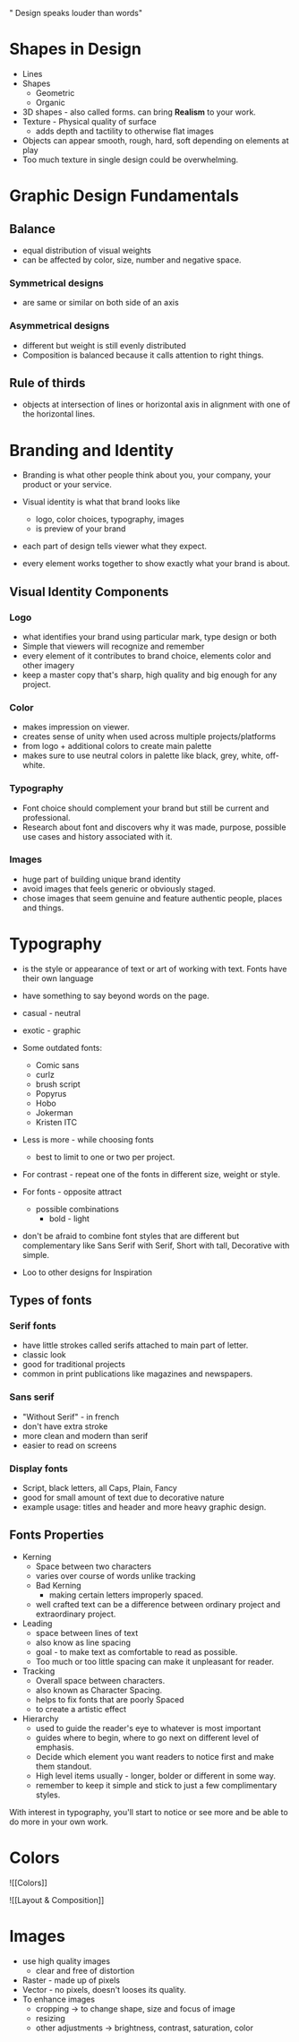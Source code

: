 " Design speaks louder than words"

# Shapes in Design
- Lines
- Shapes
	- Geometric
	- Organic
- 3D shapes - also called forms. can bring **Realism** to your work.
- Texture - Physical quality of surface
	- adds depth and tactility to otherwise flat images
- Objects can appear smooth, rough, hard, soft depending on elements at play
- Too much texture in single design could be overwhelming.

# Graphic Design Fundamentals
## Balance
- equal distribution of visual weights
- can be affected by color, size, number and negative space.
### Symmetrical designs
- are same or similar on both side of an axis
### Asymmetrical designs
- different but weight is still evenly distributed
- Composition is balanced because it calls attention to right things.

## Rule of thirds
- objects at intersection of lines or horizontal axis in alignment with one of the horizontal lines.

# Branding and Identity
- Branding is what other people think about you, your company, your product or your service.
- Visual identity is what that brand looks like 
	- logo, color choices, typography, images
	- is preview of your brand

- each part of design tells viewer what they expect.
- every element works together to show exactly what your brand is about.
## Visual Identity Components
### Logo
- what identifies your brand using particular mark, type design or both
- Simple that viewers will recognize and remember
- every element of it contributes to brand choice, elements color and other imagery
- keep a master copy that's sharp, high quality and big enough for any project.
### Color
- makes impression on viewer.
- creates sense of unity when used across multiple projects/platforms
- from logo + additional colors to create main palette
- makes sure to use neutral colors in palette like black, grey, white, off-white.
### Typography
- Font choice should complement your brand but still be current and professional.
- Research about font and discovers why it was made, purpose, possible use cases and history associated with it.
### Images
- huge part of building unique brand identity
- avoid images that feels generic or obviously staged.
- chose images that seem genuine and feature authentic people, places and things.

# Typography
- is the style or appearance of text or art of working with text.
Fonts have their own language
- have something to say beyond words on the page.
- casual - neutral
- exotic - graphic

- Some outdated fonts:
	- Comic sans
	- curlz
	- brush script
	- Popyrus
	- Hobo
	- Jokerman
	- Kristen ITC

- Less is more - while choosing fonts
	- best to limit to one or two per project.
- For contrast - repeat one of the fonts in different size, weight or style.

- For fonts - opposite attract
	- possible combinations
		- bold - light
- don't be afraid to combine font styles that are different but complementary like Sans Serif with Serif, Short with tall, Decorative with simple.
- Loo to other designs for Inspiration
## Types of fonts
### Serif fonts
- have little strokes called serifs attached to main part of letter.
- classic look
- good for traditional projects
- common in print publications like magazines and newspapers.

### Sans serif
- "Without Serif" - in french
- don't have extra stroke
- more clean and modern than serif
- easier to read on screens

### Display fonts
- Script, black letters, all Caps, Plain, Fancy
- good for small amount of text due to decorative nature
- example usage: titles and header and more heavy graphic design.

## Fonts Properties
- Kerning
	- Space between two characters
	- varies over course of words unlike tracking
	- Bad Kerning
		- making certain letters improperly spaced.
	- well crafted text can be a difference between ordinary project and extraordinary project.
- Leading
	- space between lines of text
	- also know as line spacing
	- goal - to make text as comfortable to read as possible.
	- Too much or too little spacing can make it unpleasant for reader.
- Tracking
	- Overall space between characters.
	- also known as Character Spacing.
	- helps to fix fonts that are poorly Spaced
	- to create a artistic effect
- Hierarchy
	- used to guide the reader's eye to whatever is most important
	- guides where to begin, where to go next on different level of emphasis.
	- Decide which element you want readers to notice first and make them standout.
	- High level items usually - longer, bolder or different in some way.
	- remember to keep it simple and stick to just a few complimentary styles.

With interest in typography, you'll start to notice or see more and be able to do more in your own work.

# Colors
![[Colors]]

![[Layout & Composition]]

# Images
- use high quality images
	- clear and free of distortion
- Raster - made up of pixels
- Vector - no pixels, doesn't looses its quality.
- To enhance images
	- cropping -> to change shape, size and focus of image
	- resizing
	- other adjustments -> brightness, contrast, saturation, color
